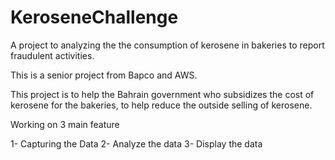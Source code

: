 # KeroseneChallenge
A project to analyzing the the consumption of kerosene in bakeries to report fraudulent activities. 

This is a senior project from Bapco and AWS.

This project is to help the Bahrain government who subsidizes the cost of kerosene for the bakeries, to help reduce the outside selling of kerosene.


Working on 3 main feature

1- Capturing the Data
2- Analyze the data
3- Display the data
